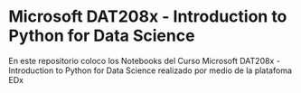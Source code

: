 # Microsoft DAT208x - Introduction to Python for Data Science

En este repositorio coloco los Notebooks del Curso Microsoft DAT208x - Introduction to Python for Data Science realizado por medio de la platafoma EDx
